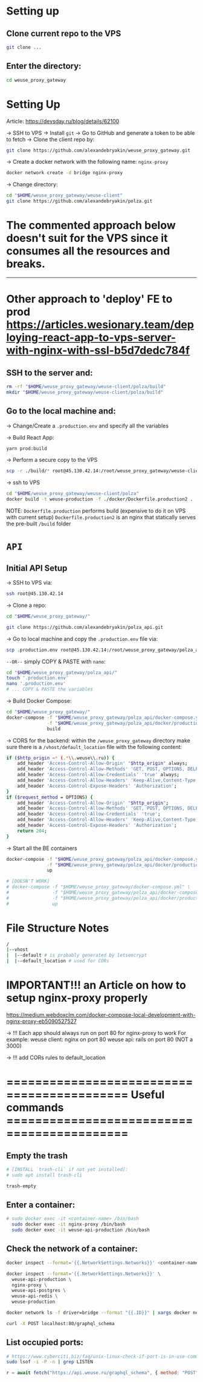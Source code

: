 # Setting up

## Clone current repo to the VPS

```bash
git clone ...
```

## Enter the directory:

```bash
cd weuse_proxy_gateway
```

<!-- ## Make the `deploy.production.sh` executable by running:

```bash
chmod +x deploy.production.sh
```

## Run the file for the first time:

```bash
./deploy.production.sh
``` -->

# Setting Up

Article: https://devsday.ru/blog/details/62100

→ SSH to VPS
→ Install `git`
→ Go to GitHub and generate a token to be able to fetch
→ Clone the client repo by:

```bash
git clone https://github.com/alexandebryakin/weuse_proxy_gateway.git
```

→ Create a docker network with the following name: `nginx-proxy`

```bash
docker network create -d bridge nginx-proxy
```

→ Change directory:

```bash
cd "$HOME/weuse_proxy_gateway/weuse-client"
git clone https://github.com/alexandebryakin/polza.git
```

# The commented approach below doesn't suit for the VPS since it consumes all the resources and breaks.

<!-- → Copy ENV file into `polza`

```bash
cd polza
touch .env
nano .env
```

→ make sure the changes are saved into `.env` file

```bash
cat .env
```

---

NOTE: ENV file should be updated before build

```bash
# OR it's done by the `deploy.production.sh`?
docker build -t weuse-production -f ./docker/Dockerfile.production2 .
```

---

# Front-End CI: https://devsday.ru/blog/details/62100

```bash
# → use ssh-actions or whatever
cd
chmod +x $HOME/weuse_proxy_gateway/weuse-client/deploy.production.sh
$HOME/weuse_proxy_gateway/weuse-client/deploy.production.sh
``` -->

---

# Other approach to 'deploy' FE to prod https://articles.wesionary.team/deploying-react-app-to-vps-server-with-nginx-with-ssl-b5d7dedc784f

## SSH to the server and:

```bash
rm -rf "$HOME/weuse_proxy_gateway/weuse-client/polza/build"
mkdir "$HOME/weuse_proxy_gateway/weuse-client/polza/build"
```

## Go to the local machine and:

→ Change/Create a `.production.env` and specify all the variables

→ Build React App:

```bash
yarn prod:build
```

→ Perform a secure copy to the VPS

```bash
scp -r ./build/* root@45.130.42.14:/root/weuse_proxy_gateway/weuse-client/polza/build/
```

→ ssh to VPS

```bash
cd "$HOME/weuse_proxy_gateway/weuse-client/polza"
docker build -t weuse-production -f ./docker/Dockerfile.production2 .
```

NOTE:
`Dockerfile.production` performs build (expensive to do it on VPS with current setup)
`Dockerfile.production2` is an nginx that statically serves the pre-built `/build` folder

# `API`

## Initial API Setup

→ SSH to VPS via:

```bash
ssh root@45.130.42.14
```

→ Clone a repo:

```bash
cd "$HOME/weuse_proxy_gateway/"

git clone https://github.com/alexandebryakin/polza_api.git
```

→ Go to local machine and copy the `.production.env` file via:

```bash
scp .production.env root@45.130.42.14:/root/weuse_proxy_gateway/polza_api/
```

`--OR--` simply COPY & PASTE with `nano`:

```bash
cd "$HOME/weuse_proxy_gateway/polza_api/"
touch '.production.env'
nano '.production.env'
# ... COPY & PASTE the variables
```

→ Build Docker Compose:

```bash
cd "$HOME/weuse_proxy_gateway/"
docker-compose -f "$HOME/weuse_proxy_gateway/polza_api/docker-compose.yml" \
               -f "$HOME/weuse_proxy_gateway/polza_api/docker/production/docker-compose.yml" \
               build
```

→ CORS for the backend:
within the `/weuse_proxy_gateway` directory make sure there is a `/vhost/default_location` file with the following content:

```bash
if ($http_origin ~* (.*\\.weuse\\.ru)) {
    add_header 'Access-Control-Allow-Origin' "$http_origin" always;
    add_header 'Access-Control-Allow-Methods' 'GET, POST, OPTIONS, DELETE, PATCH, PUT';
    add_header 'Access-Control-Allow-Credentials' 'true' always;
    add_header 'Access-Control-Allow-Headers' 'Keep-Alive,Content-Type,Authorization';
    add_header 'Access-Control-Expose-Headers' 'Authorization';
}
if ($request_method = OPTIONS) {
    add_header 'Access-Control-Allow-Origin' "$http_origin";
    add_header 'Access-Control-Allow-Methods' 'GET, POST, OPTIONS, DELETE, PATCH, PUT';
    add_header 'Access-Control-Allow-Credentials' 'true';
    add_header 'Access-Control-Allow-Headers' 'Keep-Alive,Content-Type,Authorization';
    add_header 'Access-Control-Expose-Headers' 'Authorization';
    return 204;
}

```

→ Start all the BE containers

```bash
docker-compose -f "$HOME/weuse_proxy_gateway/polza_api/docker-compose.yml" \
               -f "$HOME/weuse_proxy_gateway/polza_api/docker/production/docker-compose.yml" \
               up
```

```bash
# [DOESN'T WORK]
# docker-compose -f "$HOME/weuse_proxy_gateway/docker-compose.yml" \
#                -f "$HOME/weuse_proxy_gateway/polza_api/docker-compose.yml" \
#                -f "$HOME/weuse_proxy_gateway/polza_api/docker/production/docker-compose.yml" \
#                up
```

# File Structure Notes

```bash
/
|--vhost
|  |--default # is probably generated by letsencrypt
|  |--default_location # used for CORs
```

# IMPORTANT!!! an Article on how to setup nginx-proxy properly

https://medium.webdoxclm.com/docker-compose-local-development-with-nginx-proxy-eb5090527527

→ !!! Each app should always run on port 80 for nginx-proxy to work
For example:
weuse client: nginx on port 80
weuse api: rails on port 80 (NOT a 3000)

→ !!! add CORs rules to default_location

# =========================================== Useful commands ===========================================

## Empty the trash

```bash
# [INSTALL `trash-cli` if not yet installed]:
# sudo apt install trash-cli

trash-empty
```

## Enter a container:

```bash
# sudo docker exec -it <container-name> /bin/bash
  sudo docker exec -it nginx-proxy /bin/bash
  sudo docker exec -it weuse-api-production /bin/bash
```

## Check the network of a container:

```bash
docker inspect --format='{{.NetworkSettings.Networks}}' <container-name>

docker inspect --format='{{.NetworkSettings.Networks}}' \
  weuse-api-production \
  nginx-proxy \
  weuse-api-postgres \
  weuse-api-redis \
  weuse-production

docker network ls -f driver=bridge --format "{{.ID}}" | xargs docker network inspect | grep Name
```

```bash
curl -X POST localhost:80/graphql_schema
```

## List occupied ports:

```bash
# https://www.cyberciti.biz/faq/unix-linux-check-if-port-is-in-use-command/
sudo lsof -i -P -n | grep LISTEN
```

```js
r = await fetch("https://api.weuse.ru/graphql_schema", { method: "POST" });
```
